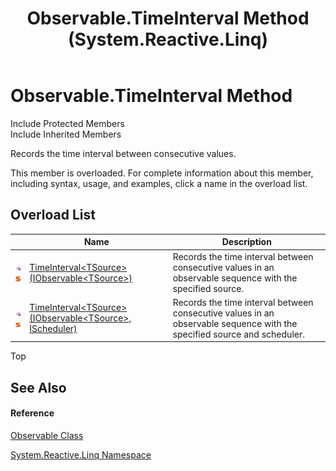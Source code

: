 ﻿---
title: Observable.TimeInterval Method  (System.Reactive.Linq)
TOCTitle: TimeInterval Method
ms:assetid: Overload:System.Reactive.Linq.Observable.TimeInterval
ms:mtpsurl: https://msdn.microsoft.com/en-us/library/system.reactive.linq.observable.timeinterval(v=VS.103)
ms:contentKeyID: 36068650
ms.date: 06/28/2011
mtps_version: v=VS.103
f1_keywords:
- System.Reactive.Linq.Observable.TimeInterval
- System.Reactive.Linq.Observable.TimeInterval``1
dev_langs:
- CSharp
- JScript
- VB
- FSharp
---

# Observable.TimeInterval Method

Include Protected Members  
Include Inherited Members  

Records the time interval between consecutive values.

This member is overloaded. For complete information about this member, including syntax, usage, and examples, click a name in the overload list.

## Overload List

<table>
<thead>
<tr class="header">
<th> </th>
<th>Name</th>
<th>Description</th>
</tr>
</thead>
<tbody>
<tr class="odd">
<td><img src="images\Hh303103.pubmethod(en-us,VS.103).gif" title="Public method" alt="Public method" /><img src="images\Hh244319.static(en-us,VS.103).gif" title="Static member" alt="Static member" /></td>
<td><a href="https://msdn.microsoft.com/en-us/library/m:system.reactive.linq.observable.timeinterval%60%601(system.iobservable%7b%60%600%7d)(v=VS.103)">TimeInterval&lt;TSource&gt;(IObservable&lt;TSource&gt;)</a></td>
<td>Records the time interval between consecutive values in an observable sequence with the specified source.</td>
</tr>
<tr class="even">
<td><img src="images\Hh303103.pubmethod(en-us,VS.103).gif" title="Public method" alt="Public method" /><img src="images\Hh244319.static(en-us,VS.103).gif" title="Static member" alt="Static member" /></td>
<td><a href="https://msdn.microsoft.com/en-us/library/m:system.reactive.linq.observable.timeinterval%60%601(system.iobservable%7b%60%600%7d%2csystem.reactive.concurrency.ischeduler)(v=VS.103)">TimeInterval&lt;TSource&gt;(IObservable&lt;TSource&gt;, IScheduler)</a></td>
<td>Records the time interval between consecutive values in an observable sequence with the specified source and scheduler.</td>
</tr>
</tbody>
</table>

Top

## See Also

#### Reference

[Observable Class](hh244252\(v=vs.103\).md)

[System.Reactive.Linq Namespace](hh211929\(v=vs.103\).md)

